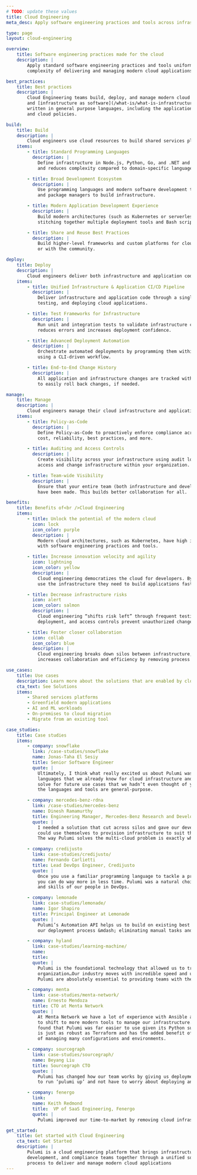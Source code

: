 ```yaml
---
# TODO: update these values
title: Cloud Engineering
meta_desc: Apply software engineering practices and tools across infrastructure, development, and compliance teams to tame the complexity of modern cloud applications.

type: page
layout: cloud-engineering

overview:
    title: Software engineering practices made for the cloud
    description: |
        Apply standard software engineering practices and tools uniformly across infrastructure, development, and compliance teams to tame the
        complexity of delivering and managing modern cloud applications.

best_practices:
    title: Best practices
    description: |
        Cloud Engineering teams build, deploy, and manage modern cloud applications
        and [infrastructure as software](/what-is/what-is-infrastructure-as-software/)
        written in general purpose languages, including the application logic, cloud infrastructure,
        and cloud policies.

build:
    title: Build
    description: |
        Cloud engineers use cloud resources to build shared services platforms and reusable infrastructure components.
    items:
        - title: Standard Programming Languages
          description: |
            Define infrastructure in Node.js, Python, Go, and .NET and use standard constructs like loops and conditionals. This enables more flexibility
            and reduces complexity compared to domain-specific languages.

        - title: Broad Development Ecosystem
          description: |
            Use programming languages and modern software development tools to increase speed and quality. For example, developers can use IDEs, test frameworks,
            and package managers to build infrastructure.

        - title: Modern Application Development Experience
          description: |
            Build modern architectures (such as Kubernetes or serverless) on multiple clouds using a streamlined, more productive workflow and toolset instead of
            stitching together multiple deployment tools and Bash scripts.

        - title: Share and Reuse Best Practices
          description: |
            Build higher-level frameworks and custom platforms for cloud infrastructure that codify your best practices. Share these best practices within your company
            or with the community.

deploy:
    title: Deploy
    description: |
        Cloud engineers deliver both infrastructure and application code through a unified process that increases efficiency and quality.
    items:
        - title: Unified Infrastructure & Application CI/CD Pipeline
          description: |
            Deliver infrastructure and application code through a single CI/CD pipeline rather than separate pipelines for each. This streamlines versioning, building,
            testing, and deploying cloud applications.

        - title: Test Frameworks for Infrastructure
          description: |
            Run unit and integration tests to validate infrastructure changes before deploying them to production. This encourages a test-driven development approach that
            reduces errors and increases deployment confidence.

        - title: Advanced Deployment Automation
          description: |
            Orchestrate automated deployments by programming them within application code. This enables programmatically deploying infrastructure with APIs instead of
            using a CLI-driven workflow.

        - title: End-to-End Change History
          description: |
            All application and infrastructure changes are tracked with a complete history of who changed what and when. Maintain fine-grained diffs and set up the ability
            to easily roll back changes, if needed.

manage:
    title: Manage
    description: |
        Cloud engineers manage their cloud infrastructure and applications with Policy-as-Code, access controls, and auditing histories.
    items:
        - title: Policy-as-Code
          description: |
            Define Policy-as-Code to proactively enforce compliance across your infrastructure and correct configuration drift. You can write rules that check for security,
            cost, reliability, best practices, and more.

        - title: Auditing and Access Controls
          description: |
            Create visibility across your infrastructure using audit logs and viewing diffs for cloud resource changes, just like in Git. Set fine-grained controls on who can
            access and change infrastructure within your organization.

        - title: Team-wide Visibility
          description: |
            Ensure that your entire team (both infrastructure and developer roles) has visibility across cloud applications, including what resources exist and which changes
            have been made. This builds better collaboration for all.

benefits:
    title: Benefits of<br />Cloud Engineering
    items:
        - title: Unlock the potential of the modern cloud
          icon: lock
          icon_color: purple
          description: |
            Modern cloud architectures, such as Kubernetes, have high innovation potential but are complicated to adopt. Cloud engineering empowers teams to tame this complexity
            with software engineering practices and tools.

        - title: Increase innovation velocity and agility
          icon: lightning
          icon_color: yellow
          description: |
            Cloud engineering democratizes the cloud for developers. By using reusable infrastructure components written in programming languages, developers can more easily
            use the infrastructure they need to build applications faster.

        - title: Decrease infrastructure risks
          icon: alert
          icon_color: salmon
          description: |
            Cloud engineering “shifts risk left” through frequent testing. Every change is reviewed and tested before deployment. Policy-as-Code enforces compliance across every
            deployment, and access controls prevent unauthorized changes.

        - title: Foster closer collaboration
          icon: collab
          icon_color: blue
          description: |
            Cloud engineering breaks down silos between infrastructure, application development, and compliance teams through shared languages, tools, and processes. This
            increases collaboration and efficiency by removing process friction.

use_cases:
    title: Use cases
    description: Learn more about the solutions that are enabled by cloud engineering.
    cta_text: See Solutions
    items:
        - Shared services platforms
        - Greenfield modern applications
        - AI and ML workloads
        - On-premises to cloud migration
        - Migrate from an existing tool

case_studies:
    title: Case studies
    items:
        - company: snowflake
          link: /case-studies/snowflake
          name: Jonas-Taha El Sesiy
          title: Senior Software Engineer
          quote: |
            Ultimately, I think what really excited us about Pulumi was that we could use
            languages that we already know for cloud infrastructure and we knew we could
            solve for future use cases that we hadn’t even thought of yet - all because
            the languages and tools are general-purpose.

        - company: mercedes-benz-rdna
          link: /case-studies/mercedes-benz
          name: Dinesh Ramamurthy
          title: Engineering Manager, Mercedes-Benz Research and Development North America
          quote: |
            I needed a solution that cut across silos and gave our developers a tool they
            could use themselves to provision infrastructure to suit their own immediate needs.
            The way Pulumi solves the multi-cloud problem is exactly what I was looking for.

        - company: credijusto
          link: case-studies/credijusto/
          name: Fernando Carlietti
          title: Lead DevOps Engineer, Credijusto
          quote: |
            Once you use a familiar programming language to tackle a problem, you see that
            you can do way more in less time. Pulumi was a natural choice based on the background
            and skills of our people in DevOps.

        - company: lemonade
          link: case-studies/lemonade/
          name: Igor Shapiro
          title: Principal Engineer at Lemonade
          quote: |
            Pulumi’s Automation API helps us to build on existing best practices and further automate
            our deployment process &mdash; eliminating manual tasks and exception handling.

        - company: hyland
          link: case-studies/learning-machine/
          name:
          title:
          quote: |
            Pulumi is the foundational technology that allowed us to transform our
            organization…Our industry moves with incredible speed and using tools like
            Pulumi are absolutely essential to providing teams with the agility that they require.

        - company: menta
          link: case-studies/menta-network/
          name: Ernesto Mendoza
          title: CTO at Menta Network
          quote: |
            At Menta Network we have a lot of experience with Ansible and Puppet but wanted
            to shift to more modern tools to manage our infrastructure. We tried Terraform but
            found that Pulumi was far easier to use given its Python support. Ultimately, Pulumi
            is just as robust as Terraform and has the added benefit of reducing the complexity
            of managing many configurations and environments.

        - company: sourcegraph
          link: case-studies/sourcegraph/
          name: Beyang Liu
          title: Sourcegraph CTO
          quote: |
            Pulumi has changed how our team works by giving us deployment superpowers. It’s great
            to run ‘pulumi up’ and not have to worry about deploying an invalid configuration.

        - company: fenergo
          link:
          name: Keith Redmond
          title:  VP of SaaS Engineering, Fenergo
          quote: |
            Pulumi improved our time-to-market by removing cloud infrastructure as a roadblock to business innovation. Our developers rely on Pulumi’s Universal Infrastructure as Code and software engineering approach to build modern cloud applications, including the underlying infrastructure, using programming languages they understand. This has resulted in faster software delivery, closer collaboration and higher-quality deployments. Every developer is now empowered to move faster and spend more time on developing things that matter to our customers, which drives a competitive advantage for Fenergo.

get_started:
    title: Get started with Cloud Engineering
    cta_text: Get Started
    description: |
        Pulumi is a cloud engineering platform that brings infrastructure, application
        development, and compliance teams together through a unified software engineering
        process to deliver and manage modern cloud applications
---
```


